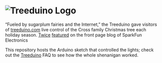 ![Treeduino Logo](https://treeduino.com/images/logo.png)
==================================

“Fueled by sugarplum fairies and the Internet,” the Treeduino gave visitors of [treeduino.com](https://treeduino.com/) live control of the
Cross family Christmas tree each holiday season. [Twice](https://www.sparkfun.com/news/511) [featured](https://www.sparkfun.com/news/771) on the front page blog of SparkFun Electronics

This repository hosts the Arduino sketch that controlled the lights; check out the [Treeduino](https://treeduino.com/faq.htm) FAQ to see how the whole shenanigan worked.
